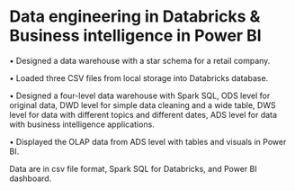 # Data engineering in Databricks & Business intelligence in Power BI
•	Designed a data warehouse with a star schema for a retail company.

•	Loaded three CSV files from local storage into Databricks database.

•	Designed a four-level data warehouse with Spark SQL, ODS level for original data, DWD level for simple data cleaning and a wide table, DWS level for data with different topics and different dates, ADS level for data with business intelligence applications.

•	Displayed the OLAP data from ADS level with tables and visuals in Power BI.

Data are in csv file format, Spark SQL for Databricks, and Power BI dashboard.
